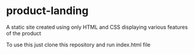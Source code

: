 # product-landing
A static site created using only HTML and CSS displaying various features of the product


To use this just clone this repository and run index.html file
